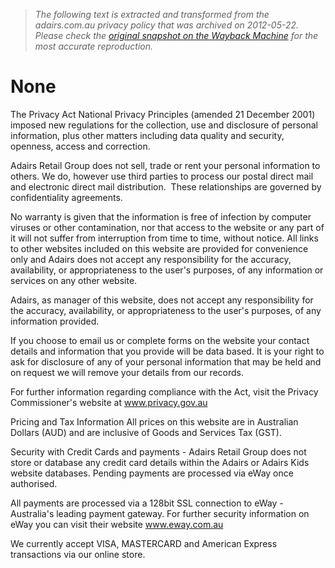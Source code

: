 > *The following text is extracted and transformed from the adairs.com.au privacy policy that was archived on 2012-05-22. Please check the [original snapshot on the Wayback Machine](https://web.archive.org/web/20120522015038id_/http%3A//www.adairs.com.au/privacy-security) for the most accurate reproduction.*

# None

  


The Privacy Act National Privacy Principles (amended 21 December 2001) imposed new regulations for the collection, use and disclosure of personal information, plus other matters including data quality and security, openness, access and correction. 

Adairs Retail Group does not sell, trade or rent your personal information to others. We do, however use third parties to process our postal direct mail and electronic direct mail distribution.  These relationships are governed by confidentiality agreements.

No warranty is given that the information is free of infection by computer viruses or other contamination, nor that access to the website or any part of it will not suffer from interruption from time to time, without notice. All links to other websites included on this website are provided for convenience only and Adairs does not accept any responsibility for the accuracy, availability, or appropriateness to the user's purposes, of any information or services on any other website. 

Adairs, as manager of this website, does not accept any responsibility for the accuracy, availability, or appropriateness to the user's purposes, of any information provided. 

If you choose to email us or complete forms on the website your contact details and information that you provide will be data based. It is your right to ask for disclosure of any of your personal information that may be held and on request we will remove your details from our records. 

For further information regarding compliance with the Act, visit the Privacy Commissioner's website at www.privacy.gov.au

Pricing and Tax Information All prices on this website are in Australian Dollars (AUD) and are inclusive of Goods and Services Tax (GST).

Security with Credit Cards and payments - Adairs Retail Group does not store or database any credit card details within the Adairs or Adairs Kids website databases. Pending payments are processed via eWay once authorised. 

All payments are processed via a 128bit SSL connection to eWay - Australia's leading payment gateway. For further security information on eWay you can visit their website www.eway.com.au

We currently accept VISA, MASTERCARD and American Express transactions via our online store. 
